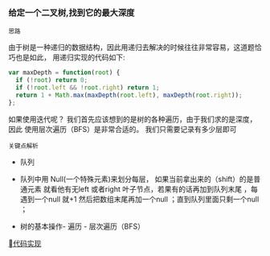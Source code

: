 ### 给定一个二叉树,找到它的最大深度

```思路```

由于树是一种递归的数据结构，因此用递归去解决的时候往往非常容易，这道题恰巧也是如此， 用递归实现的代码如下:

```js
var maxDepth = function(root) {
  if (!root) return 0;
  if (!root.left && !root.right) return 1;
  return 1 + Math.max(maxDepth(root.left), maxDepth(root.right));
};

```

如果使用迭代呢？ 我们首先应该想到的是树的各种遍历，由于我们求的是深度，因此 使用层次遍历（BFS）是非常合适的。 我们只需要记录有多少层即可

```关键点解析```
* 队列

* 队列中用 Null(一个特殊元素)来划分每层， 如果当前拿出来的（shift）的是普通元素 就看他有无left 或者right 叶子节点，若果有的话再加到队列末尾 ，每遇到一个null 就+1 然后把数组末尾再加一个null ；直到队列里面只剩一个null ；

* 树的基本操作- 遍历 - 层次遍历（BFS）



[代码实现](https://github.com/FreemenL/daily-algorithm/blob/master/0610/index.js)

